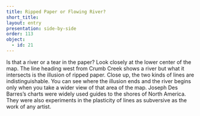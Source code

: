 ```yaml
---
title: Ripped Paper or Flowing River? 
short_title: 
layout: entry
presentation: side-by-side
order: 113
object:
  - id: 21
---
```

Is that a river or a tear in the paper? Look closely at the lower center of the map. The line heading west from Crumb Creek shows a river but what it intersects is the illusion of ripped paper. Close up, the two kinds of lines are indistinguishable. You can see where the illusion ends and the river begins only when you take a wider view of that area of the map. Joseph Des Barres’s charts were widely used guides to the shores of North America. They were also experiments in the plasticity of lines as subversive as the work of any artist. 